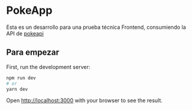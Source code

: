 # PokeApp

Esta es un desarrollo para una prueba técnica Frontend, consumiendo la API de [pokeapi](https://pokeapi.co/)

## Para empezar

First, run the development server:

```bash
npm run dev
# or
yarn dev
```

Open [http://localhost:3000](http://localhost:3000) with your browser to see the result.
